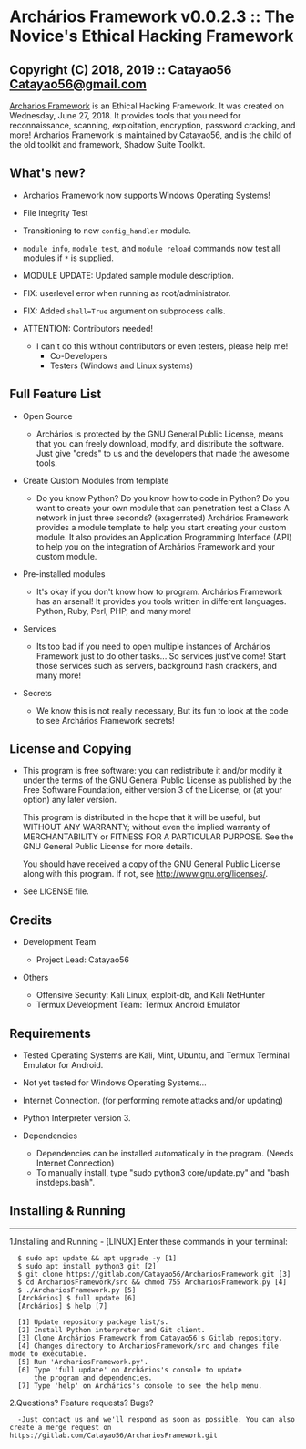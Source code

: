 # Archários Framework v0.0.2.3 :: The Novice's Ethical Hacking Framework
## Copyright (C) 2018, 2019 :: Catayao56 <Catayao56@gmail.com>
[Archarios Framework](https://github.com/Catayao56/ArchariosFramework.git) is an Ethical Hacking Framework.
It was created on Wednesday, June 27, 2018.
It provides tools that you need for
reconnaissance, scanning, exploitation,
encryption, password cracking, and more!
Archarios Framework is maintained by Catayao56,
and is the child of the old toolkit and framework,
Shadow Suite Toolkit.

## What's new?
+ Archarios Framework now supports Windows Operating Systems!
+ File Integrity Test
+ Transitioning to new `config_handler` module.
+ `module info`, `module test`, and `module reload` commands now test all modules if `*` is supplied.
+ MODULE UPDATE: Updated sample module description.
+ FIX: userlevel error when running as root/administrator.
+ FIX: Added `shell=True` argument on subprocess calls.

+ ATTENTION: Contributors needed!
     * I can't do this without contributors or even testers,
       please help me!
          + Co-Developers
    	  + Testers (Windows and Linux systems)

## Full Feature List
+ Open Source
     * Archários is protected by the GNU General Public License, means
       that you can freely download, modify, and distribute the software.
       Just give "creds" to us and the developers that made the awesome
       tools.

+ Create Custom Modules from template
     * Do you know Python? Do you know how to code in Python? Do you want
       to create your own module that can penetration test a Class A network
       in just three seconds? (exagerrated) Archários Framework provides
       a module template to help you start creating your custom module. It also
       provides an Application Programming Interface (API) to help you on
       the integration of Archários Framework and your custom module.

+ Pre-installed modules
     * It's okay if you don't know how to program. Archários Framework has an
       arsenal! It provides you tools written in different languages. Python,
       Ruby, Perl, PHP, and many more!

+ Services
     * Its too bad if you need to open multiple instances of Archários Framework
       just to do other tasks... So services just've come! Start those services
       such as servers, background hash crackers, and many more!

+ Secrets
     * We know this is not really necessary, But its fun to look at the code to
       see Archários Framework secrets!

## License and Copying

+ This program is free software: you can redistribute it and/or modify
  it under the terms of the GNU General Public License as published by
  the Free Software Foundation, either version 3 of the License, or
  (at your option) any later version.

  This program is distributed in the hope that it will be useful,
  but WITHOUT ANY WARRANTY; without even the implied warranty of
  MERCHANTABILITY or FITNESS FOR A PARTICULAR PURPOSE.  See the
  GNU General Public License for more details.

  You should have received a copy of the GNU General Public License
  along with this program.  If not, see <http://www.gnu.org/licenses/>.

+ See LICENSE file.

## Credits

* Development Team
    + Project Lead: Catayao56

* Others
    + Offensive Security: Kali Linux, exploit-db, and Kali NetHunter
    + Termux Development Team: Termux Android Emulator

## Requirements
+ Tested Operating Systems are Kali, Mint, Ubuntu, and Termux Terminal Emulator for Android.
	
+ Not yet tested for Windows Operating Systems...

+ Internet Connection. (for performing remote attacks and/or updating)
+ Python Interpreter version 3.
+ Dependencies
	* Dependencies can be installed automatically in the program. (Needs Internet Connection)
	* To manually install, type "sudo python3 core/update.py" and "bash instdeps.bash".


## Installing & Running
------------------------
1.Installing and Running
      - [LINUX] Enter these commands in your terminal:

      $ sudo apt update && apt upgrade -y [1]
      $ sudo apt install python3 git [2]
      $ git clone https://gitlab.com/Catayao56/ArchariosFramework.git [3]
      $ cd ArchariosFramework/src && chmod 755 ArchariosFramework.py [4]
      $ ./ArchariosFramework.py [5]
      [Archários] $ full update [6]
      [Archários] $ help [7]

      [1] Update repository package list/s.
      [2] Install Python interpreter and Git client.
      [3] Clone Archários Framework from Catayao56's Gitlab repository.
      [4] Changes directory to ArchariosFramework/src and changes file mode to executable.
      [5] Run 'ArchariosFramework.py'.
      [6] Type 'full update' on Archários's console to update
          the program and dependencies.
      [7] Type 'help' on Archários's console to see the help menu.

2.Questions? Feature requests? Bugs?
      
      -Just contact us and we'll respond as soon as possible. You can also create a merge request on https://gitlab.com/Catayao56/ArchariosFramework.git
